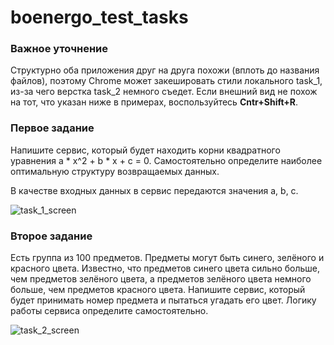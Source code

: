 # boenergo_test_tasks

### Важное уточнение
Структурно оба приложения друг на друга похожи (вплоть до названия файлов), поэтому Chrome может закешировать стили локального task_1, из-за чего верстка task_2 немного съедет. Если внешний вид не похож на тот, что указан ниже в примерах, воспользуйтесь **Cntr+Shift+R**.

### Первое задание

Напишите сервис, который будет находить корни квадратного уравнения a * x^2 + b * x + c = 0. Самостоятельно определите наиболее оптимальную структуру возвращаемых данных.

В качестве входных данных в сервис передаются значения a, b, c.

![task_1_screen](https://user-images.githubusercontent.com/59067994/156048328-4311eb26-4995-4c42-81b8-855862d8095e.png)


### Второе задание

Есть группа из 100 предметов. Предметы могут быть синего, зелёного и красного цвета. Известно, что предметов синего цвета сильно больше, чем предметов зелёного цвета, а предметов зелёного цвета немного больше, чем предметов красного цвета. Напишите сервис, который будет принимать номер предмета и пытаться угадать его цвет. Логику работы сервиса определите самостоятельно.

![task_2_screen](https://user-images.githubusercontent.com/59067994/156048350-10722075-4261-418d-b0b8-6e3c05db74e4.png)
